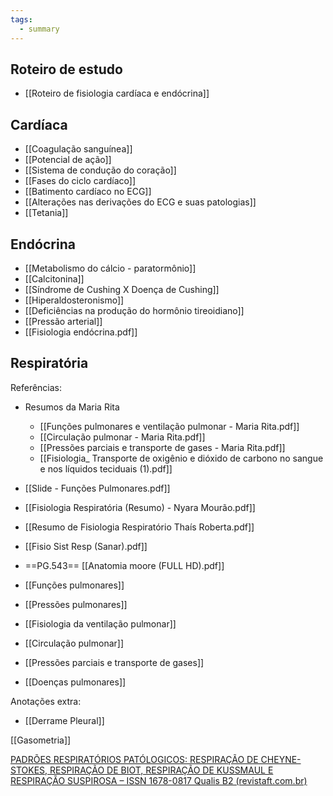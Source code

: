 ```yaml
---
tags:
  - summary
---
```

## Roteiro de estudo 
* [[Roteiro de fisiologia cardíaca e endócrina]]
## Cardíaca 
* [[Coagulação sanguínea]]
* [[Potencial de ação]]
* [[Sistema de condução do coração]]
* [[Fases do ciclo cardíaco]]
* [[Batimento cardíaco no ECG]]
* [[Alterações nas derivações do ECG e suas patologias]]
* [[Tetania]]
## Endócrina
* [[Metabolismo do cálcio - paratormônio]]
* [[Calcitonina]]
* [[Síndrome de Cushing X Doença de Cushing]]
* [[Hiperaldosteronismo]]
* [[Deficiências na produção do hormônio tireoidiano]]
* [[Pressão arterial]]
* [[Fisiologia endócrina.pdf]]

## Respiratória
Referências:
* Resumos da Maria Rita
	* [[Funções pulmonares e ventilação pulmonar - Maria Rita.pdf]]
	* [[Circulação pulmonar - Maria Rita.pdf]]
	* [[Pressões parciais e transporte de gases - Maria Rita.pdf]]
	* [[Fisiologia_ Transporte de oxigênio e dióxido de carbono no sangue e nos líquidos teciduais (1).pdf]]
* [[Slide - Funções Pulmonares.pdf]]
* [[Fisiologia Respiratória (Resumo) - Nyara Mourão.pdf]]
* [[Resumo de Fisiologia Respiratório Thaís Roberta.pdf]]
* [[Fisio Sist Resp (Sanar).pdf]]
* ==PG.543== [[Anatomia moore (FULL HD).pdf]]

* [[Funções pulmonares]]

* [[Pressões pulmonares]] 

* [[Fisiologia da ventilação pulmonar]]

* [[Circulação pulmonar]]

* [[Pressões parciais e transporte de gases]]

* [[Doenças pulmonares]]


Anotações extra:
* [[Derrame Pleural]]

[[Gasometria]]

[PADRÕES RESPIRATÓRIOS PATÓLOGICOS: RESPIRAÇÃO DE CHEYNE-STOKES, RESPIRAÇÃO DE BIOT, RESPIRAÇÃO DE KUSSMAUL E RESPIRAÇÃO SUSPIROSA – ISSN 1678-0817 Qualis B2 (revistaft.com.br)](https://revistaft.com.br/padroes-respiratorios-patologicos-respiracao-de-cheyne-stokes-respiracao-de-biot-respiracao-de-kussmaul-e-respiracao-suspirosa/)
